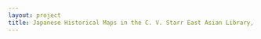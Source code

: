 ```yaml
--- 
layout: project 
title: Japanese Historical Maps in the C. V. Starr East Asian Library, University of California, Berkeley
---
```



